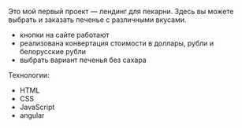 Это мой первый проект — лендинг для пекарни.
Здесь вы можете выбрать и заказать печенье с различными вкусами. 
- кнопки на сайте работают
- реализована конвертация стоимости в доллары, рубли и белорусские рубли
- выбрать вариант печенья без сахара

Технологии:
- HTML
- CSS
- JavaScript
- angular
